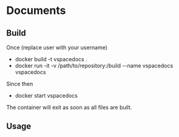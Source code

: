 # Documents

## Build

Once (replace user with your username)
* docker build -t vspacedocs .
* docker run -it -v /path/to/repository:/build --name vspacedocs vspacedocs

Since then
* docker start vspacedocs

The container will exit as soon as all files are built.

## Usage
